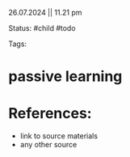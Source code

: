 26.07.2024 || 11.21 pm

Status: #child #todo

Tags:

# passive learning



# References:
- link to source materials
- any other source